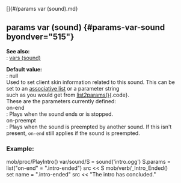 []{#/params var (sound).md}    
## params var (sound) {#params-var-sound byondver="515"}    
**See also:**    
:   [vars (sound)](/sound/var)    
<!-- -->    
**Default value:**    
:   null    
Used to set client skin information related to this sound. This can be    
set to an [associative list](/list/associations) or a parameter string    
such as you would get from [list2params()](/proc/list2params){.code}.    
These are the parameters currently defined:    
on-end    
:   Plays when the sound ends or is stopped.    
on-preempt    
:   Plays when the sound is preempted by another sound. If this isn\'t    
    present, `on-end` still applies if the sound is preempted.    
### Example:    
mob/proc/PlayIntro() var/sound/S = sound(\'intro.ogg\') S.params =    
list(\"on-end\" = \".intro-ended\") src \<\< S mob/verb/\_Intro_Ended()    
set name = \".intro-ended\" src \<\< \"The intro has concluded.\"  